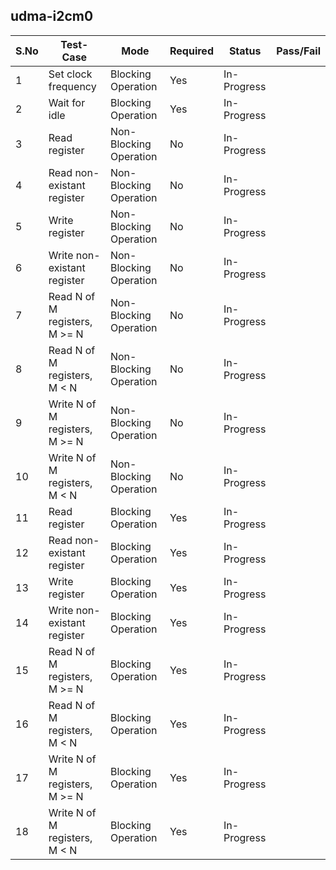 ## udma-i2cm0

| S.No |  Test-Case |  Mode |  Required |  Status |  Pass/Fail|
| --- |  --- |  --- |  --- |  --- |  ---|
| 1 |  Set clock frequency |  Blocking Operation |  Yes |  In-Progress |  |
| 2 |  Wait for idle |  Blocking Operation |  Yes |  In-Progress |  |
| 3 |  Read register |  Non-Blocking Operation |  No |  In-Progress |  |
| 4 |  Read non-existant register |  Non-Blocking Operation |  No |  In-Progress |  |
| 5 |  Write register |  Non-Blocking Operation |  No |  In-Progress |  |
| 6 |  Write non-existant register |  Non-Blocking Operation |  No |  In-Progress |  |
| 7 |  Read N of M registers, M >= N |  Non-Blocking Operation |  No |  In-Progress |  |
| 8 |  Read N of M registers, M < N |  Non-Blocking Operation |  No |  In-Progress |  |
| 9 |  Write N of M registers, M >= N |  Non-Blocking Operation |  No |  In-Progress |  |
| 10 |  Write N of M registers, M < N |  Non-Blocking Operation |  No |  In-Progress |  |
| 11 |  Read register |  Blocking Operation |  Yes |  In-Progress |  |
| 12 |  Read non-existant register |  Blocking Operation  |  Yes |  In-Progress |  |
| 13 |  Write register |  Blocking Operation |  Yes |  In-Progress |  |
| 14 |  Write non-existant register |  Blocking Operation |  Yes |  In-Progress |  |
| 15 |  Read N of M registers, M >= N |  Blocking Operation |  Yes |  In-Progress |  |
| 16 |  Read N of M registers, M < N |  Blocking Operation |  Yes |  In-Progress |  |
| 17 |  Write N of M registers, M >= N |  Blocking Operation |  Yes |  In-Progress |  |
| 18 |  Write N of M registers, M < N |  Blocking Operation |  Yes |  In-Progress |  |